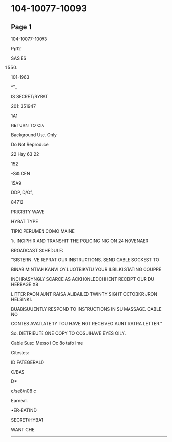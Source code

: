 # 104-10077-10093

## Page 1

104-10077-10093

Pp12

SAS ES

1550.

101-1963

^"..

IS SECRET/RYBAT

201: 351947

1A1

RETURN TO CIA

Background Use. Only

Do Not Reproduce

22 Hay 63 22

152

-Si& CEN

15A9

DDP, D/Of,

84712

PRICRITY WAVE

HYBAT TYPE

TIPIC PERUMEN COMO MAINE

1:. INCIPHIR AND TRANSHIT THE POLICING NIG ON 24 NOVENAER

BROADCAST SCHEDULE:

"SISTERN. VE REPRAT OUR INBTRUCTIONS. SEND CABLE SOCKEST TO

BINAB MINTIAN KANVI OY LUOTBIKATU YOUR ILBILKI STATING COUPRE

INCHRASYNGLY SCARCE AS ACKHONLEDCHHENT RECEIPT OUR DU HERBAGE X8

LITTER PAON AUNT RAISA ALIBAILED TWINTY SIGHT OCTOBKR JRON HELSINKI.

BUABISUUENTLY RESPOND TO INSTRUCTIONS IN SU MASSAGE. CABLE NO

CONTES AVATLATE 1Y TOU HAVE NOT RECEIVEO AUNT RATRA LETTER."

So. DIETRIEUTE ONE COPY TO COS JIHAVE EYES OILY.

Cable Sus:: Messo i Oc 8o tafo Ime

Citestes:

ID FATEGERALD

C/BAS

D*

c/se8/n08 c

Earneal.

•ER-EATIND

SECRET/HYBAT

WANT CHE

---

